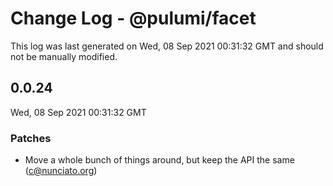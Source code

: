 # Change Log - @pulumi/facet

This log was last generated on Wed, 08 Sep 2021 00:31:32 GMT and should not be manually modified.

<!-- Start content -->

## 0.0.24

Wed, 08 Sep 2021 00:31:32 GMT

### Patches

- Move a whole bunch of things around, but keep the API the same (c@nunciato.org)
